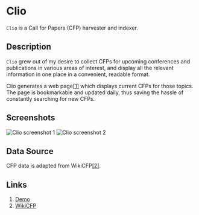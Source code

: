# Clio

`Clio` is a Call for Papers (CFP) harvester and indexer. 

## Description

`Clio` grew out of my desire to collect CFPs for upcoming conferences and publications in various areas of interest, and display all the relevant information in one place in a convenient, readable format.

Clio generates a web page[[1]](#links) which displays current CFPs for those topics. The page is bookmarkable and updated daily, thus saving the hassle of constantly searching for new CFPs.

## Screenshots
![Clio screenshot 1](http://i.imgur.com/v96kqQp.jpg)
![Clio screenshot 2](http://i.imgur.com/hib4Gcx.jpg)

## Data Source
CFP data is adapted from WikiCFP[[2]](#links).


## Links <a name="links"></a>
1. [Demo](http://www.dev.mofahmy.com/clio)
2. [WikiCFP](http://www.wikicfp.com)
